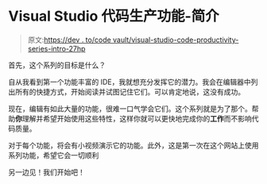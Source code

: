 # Visual Studio 代码生产功能-简介

> 原文:[https://dev . to/code vault/visual-studio-code-productivity-series-intro-27hp](https://dev.to/codevault/visual-studio-code-productivity-series---intro-27hp)

首先，这个系列的目标是什么？

自从我看到第一个功能丰富的 IDE，我就想充分发挥它的潜力。我会在编辑器中列出所有的快捷方式，开始阅读并试图记住它们。可以肯定地说，这没有成功。

现在，编辑有如此大量的功能，很难一口气学会它们。这个系列就是为了那个。帮助**你**理解并希望开始使用这些特性，这样你就可以更快地完成你的**工作**而不影响代码质量。

对于每个功能，将会有小视频演示它的功能。此外，这是第一次在这个网站上使用系列功能，希望它会一切顺利

另一边见！我们开始吧！